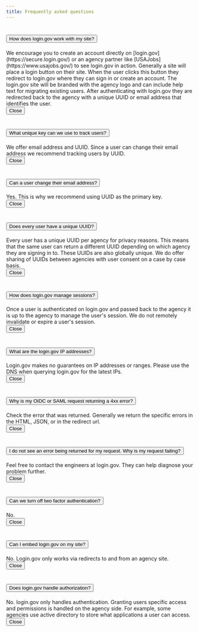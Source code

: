 ```yaml
---
title: Frequently asked questions
---
```


<div class="usa-accordion usa-accordion--bordered" aria-multiselectable="true">

<h1 class="usa-accordion__heading">
<button class="usa-accordion__button" aria-controls="flow">
How does login.gov work with my site?
</button>
</h1>
<div id="flow" class="usa-accordion__container">
<div class="usa-accordion__content" markdown="1"  aria-expanded="true">
We encourage you to create an account directly on [login.gov](https://secure.login.gov/) or an agency partner like
[USAJobs](https://www.usajobs.gov/) to see login.gov in action.
Generally a site will place a login button on their site.  When the user clicks this button they redirect to login.gov
where they can sign in or create an account.  The login.gov site will be branded with the agency logo and can
include help text for migrating existing users.
After authenticating with login.gov they are redirected back to the agency with a unique UUID or email address that
identifies the user.
</div>
<button class="usa-accordion__close-button">Close</button>
</div>


<h1 class="usa-accordion__heading">
<button class="usa-accordion__button" aria-controls="user-key">
What unique key can we use to track users?
</button>
</h1>
<div id="user-key" class="usa-accordion__container">
<div class="usa-accordion__content" markdown="1">
We offer email address and UUID.  Since a user can change their email address we recommend tracking users by UUID.
</div>
<button class="usa-accordion__close-button">Close</button>
</div>


<h1 class="usa-accordion__heading">
<button class="usa-accordion__button" aria-controls="email">
Can a user change their email address?
</button>
</h1>
<div id="email" class="usa-accordion__container">
<div class="usa-accordion__content" markdown="1">
Yes.  This is why we recommend using UUID as the primary key.
</div>
<button class="usa-accordion__close-button">Close</button>
</div>


<h1 class="usa-accordion__heading">
<button class="usa-accordion__button" aria-controls="uuid">
Does every user have a unique UUID?
</button>
</h1>
<div id="uuid" class="usa-accordion__container">
<div class="usa-accordion__content" markdown="1">
Every user has a unique UUID per agency for privacy reasons.  This means that the same user can return a different UUID depending on which agency they are signing in to.  These UUIDs are also globally unique.  We do offer sharing of UUIDs between agencies with user consent on a case by case basis.
</div>
<button class="usa-accordion__close-button">Close</button>
</div>


<h1 class="usa-accordion__heading">
<button class="usa-accordion__button" aria-controls="sessions">
How does login.gov manage sessions?
</button>
</h1>
<div id="sessions" class="usa-accordion__container">
<div class="usa-accordion__content" markdown="1">
Once a user is authenticated on login.gov and passed back to the agency it is up to the agency to manage the user's session.
We do not remotely invalidate or expire a user's session.
</div>
<button class="usa-accordion__close-button">Close</button>
</div>



<h1 class="usa-accordion__heading">
<button class="usa-accordion__button" aria-controls="ip-address">
What are the login.gov IP addresses?
</button>
</h1>
<div id="ip-address" class="usa-accordion__container">
<div class="usa-accordion__content" markdown="1">
Login.gov makes no guarantees on IP addresses or ranges.  Please use the DNS when querying login.gov for the latest IPs.
</div>
<button class="usa-accordion__close-button">Close</button>
</div>


<h1 class="usa-accordion__heading">
<button class="usa-accordion__button" aria-controls="4xx-error">
Why is my OIDC or SAML request returning a 4xx error?
</button>
</h1>
<div id="4xx-error" class="usa-accordion__container">
<div class="usa-accordion__content" markdown="1">
Check the error that was returned.  Generally we return the specific errors in the HTML, JSON, or in the redirect url.
</div>
<button class="usa-accordion__close-button">Close</button>
</div>


<h1 class="usa-accordion__heading">
<button class="usa-accordion__button" aria-controls="request-error">
I do not see an error being returned for my request. Why is my request failing?
</button>
</h1>
<div id="request-error" class="usa-accordion__container">
<div class="usa-accordion__content" markdown="1">
Feel free to contact the engineers at login.gov.  They can help diagnose your problem further.
</div>
<button class="usa-accordion__close-button">Close</button>
</div>


<h1 class="usa-accordion__heading">
<button class="usa-accordion__button" aria-controls="2fa">
Can we turn off two factor authentication?
</button>
</h1>
<div id="2fa" class="usa-accordion__container">
<div class="usa-accordion__content" markdown="1">
No.
</div>
<button class="usa-accordion__close-button">Close</button>
</div>


<h1 class="usa-accordion__heading">
<button class="usa-accordion__button" aria-controls="embed">
Can I embed login.gov on my site?
</button>
</h1>
<div id="embed" class="usa-accordion__container">
<div class="usa-accordion__content" markdown="1">
No.  Login.gov only works via redirects to and from an agency site.
</div>
<button class="usa-accordion__close-button">Close</button>
</div>


<h1 class="usa-accordion__heading">
<button class="usa-accordion__button" aria-controls="authorization">
Does login.gov handle authorization?
</button>
</h1>
<div id="authorization" class="usa-accordion__container">
<div class="usa-accordion__content" markdown="1">
No.  login.gov only handles authentication. Granting users specific access and permissions is handled on the agency side.  For example, some agencies use active directory to store what applications a user can access.
</div>
<button class="usa-accordion__close-button">Close</button>
</div>

</div>
